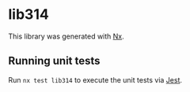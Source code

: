 # lib314

This library was generated with [Nx](https://nx.dev).


## Running unit tests

Run `nx test lib314` to execute the unit tests via [Jest](https://jestjs.io).


